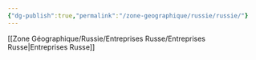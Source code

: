 ```yaml
---
{"dg-publish":true,"permalink":"/zone-geographique/russie/russie/"}
---
```


[[Zone Géographique/Russie/Entreprises Russe/Entreprises Russe\|Entreprises Russe]]
